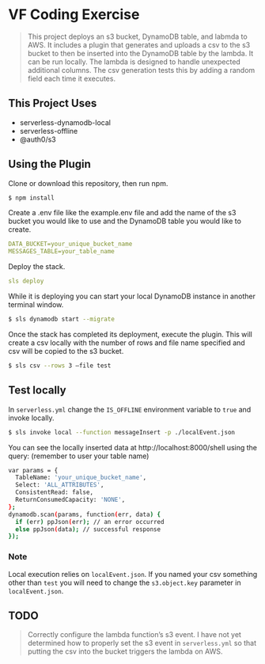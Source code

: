# VF Coding Exercise

> This project deploys an s3 bucket, DynamoDB table, and labmda to AWS. It includes a plugin that generates and uploads a csv to the s3 bucket to then be inserted into the DynamoDB table by the lambda. It can be run locally. The lambda is designed to handle unexpected additional columns. The csv generation tests this by adding a random field each time it executes. 


## This Project Uses

- serverless-dynamodb-local
- serverless-offline
- @auth0/s3

## Using the Plugin

Clone or download this repository, then run npm.

```sh
$ npm install
```

Create a .env file like the example.env file and add the name of the s3 bucket you would like to use and the DynamoDB table you would like to create.

```yaml
DATA_BUCKET=your_unique_bucket_name
MESSAGES_TABLE=your_table_name
```

Deploy the stack.

```yaml
sls deploy
```
While it is deploying you can start your local DynamoDB instance in another terminal window.

```sh
$ sls dynamodb start --migrate
```
Once the stack has completed its deployment, execute the plugin. This will create a csv locally with the number of rows and file name specified and csv will be copied to the s3 bucket.

```sh
$ sls csv --rows 3 —file test
```

## Test locally

In `serverless.yml` change the `IS_OFFLINE` environment variable to `true` and invoke locally.

```sh
$ sls invoke local --function messageInsert -p ./localEvent.json
```

You can see the locally inserted data at http://localhost:8000/shell using the query:
(remember to user your table name)

```sh
var params = {
  TableName: 'your_unique_bucket_name',
  Select: 'ALL_ATTRIBUTES',
  ConsistentRead: false,
  ReturnConsumedCapacity: 'NONE',
};
dynamodb.scan(params, function(err, data) {
  if (err) ppJson(err); // an error occurred
  else ppJson(data); // successful response
});
```

### Note

Local execution relies on `localEvent.json`. If you named your csv something other than `test` you will need to change the `s3.object.key` parameter in `localEvent.json`.

## TODO

> Correctly configure the lambda function’s s3 event. I have not yet determined how to properly set the s3 event in `serverless.yml` so that putting the csv into the bucket triggers the lambda on AWS.